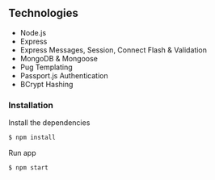 
## Technologies
* Node.js
* Express
* Express Messages, Session, Connect Flash & Validation
* MongoDB & Mongoose
* Pug Templating
* Passport.js Authentication
* BCrypt Hashing

### Installation

Install the dependencies

```sh
$ npm install
```
Run app

```sh
$ npm start
```
